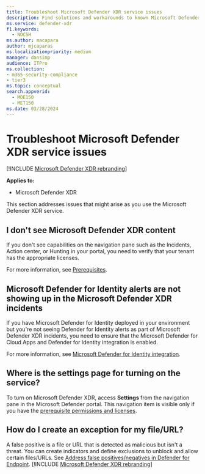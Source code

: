 ```yaml
---
title: Troubleshoot Microsoft Defender XDR service issues
description: Find solutions and workarounds to known Microsoft Defender XDR issues.
ms.service: defender-xdr
f1.keywords:
  - NOCSH
ms.author: macapara
author: mjcaparas
ms.localizationpriority: medium
manager: dansimp
audience: ITPro
ms.collection: 
- m365-security-compliance
- tier3
ms.topic: conceptual
search.appverid:
  - MOE150
  - MET150
ms.date: 03/28/2024
---
```


# Troubleshoot Microsoft Defender XDR service issues

[!INCLUDE [Microsoft Defender XDR rebranding](../includes/microsoft-defender.md)]


**Applies to:**
- Microsoft Defender XDR

This section addresses issues that might arise as you use the Microsoft Defender XDR service.

<a name='i-dont-see-microsoft-365-defender-content'></a>

## I don't see Microsoft Defender XDR content

If you don't see capabilities on the navigation pane such as the Incidents, Action center, or Hunting in your portal, you need to verify that your tenant has the appropriate licenses.

For more information, see [Prerequisites](prerequisites.md).

<a name='microsoft-defender-for-identity-alerts-are-not-showing-up-in-the-microsoft-365-defender-incidents'></a>

## Microsoft Defender for Identity alerts are not showing up in the Microsoft Defender XDR incidents

If you have Microsoft Defender for Identity deployed in your environment but you're not seeing Defender for Identity alerts as part of Microsoft Defender XDR incidents, you need to ensure that the Microsoft Defender for Cloud Apps and Defender for Identity integration is enabled.

For more information, see [Microsoft Defender for Identity integration](/defender-cloud-apps/mdi-integration).

## Where is the settings page for turning on the service?

To turn on Microsoft Defender XDR, access **Settings** from the navigation pane in the Microsoft Defender portal. This navigation item is visible only if you have the [prerequisite permissions and licenses](m365d-enable.md#check-license-eligibility-and-required-permissions).

## How do I create an exception for my file/URL?

A false positive is a file or URL that is detected as malicious but isn't a threat. You can create indicators and define exclusions to unblock and allow certain files/URLs. See [Address false positives/negatives in Defender for Endpoint](/microsoft-365/security/defender-endpoint/defender-endpoint-false-positives-negatives).
[!INCLUDE [Microsoft Defender XDR rebranding](../includes/defender-m3d-techcommunity.md)]
